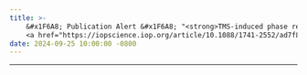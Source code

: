 ```yaml
---
title: >-
    &#x1F6A8; Publication Alert &#x1F6A8; "<strong>TMS-induced phase resets depend on TMS intensity and EEG phase</strong>" has been aceepted for publication in the <em>Journal of Neural Engineering</em>.
    <a href="https://iopscience.iop.org/article/10.1088/1741-2552/ad7f87/meta" >Full Text <i class="fas fa-angle-double-right"></i></a>
date: 2024-09-25 10:00:00 -0800
---
```

---
